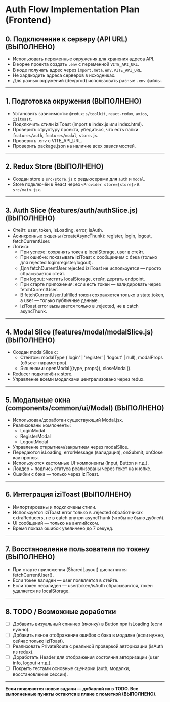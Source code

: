 # Auth Flow Implementation Plan (Frontend)

## 0. Подключение к серверу (API URL) (ВЫПОЛНЕНО)

-   Использовать переменные окружения для хранения адреса API.
-   В корне проекта создать `.env` с переменной `VITE_API_URL`.
-   В коде получать адрес через `import.meta.env.VITE_API_URL`.
-   Не хардкодить адреса серверов в исходниках.
-   Для разных окружений (dev/prod) использовать разные `.env` файлы.

---

## 1. Подготовка окружения (ВЫПОЛНЕНО)

-   Установить зависимости: `@reduxjs/toolkit`, `react-redux`, `axios`, `izitoast`.
-   Подключить стили iziToast (import в index.js или index.html).
-   Проверить структуру проекта, убедиться, что есть папки `features/auth`, `features/modal`, `store.js`.
-   Проверить .env с VITE_API_URL.
-   Проверить package.json на наличие всех зависимостей.

---

## 2. Redux Store (ВЫПОЛНЕНО)

-   Создан store в `src/store.js` с редьюсерами для `auth` и `modal`.
-   Store подключён к React через `<Provider store={store}>` в `src/main.jsx`.

---

## 3. Auth Slice (features/auth/authSlice.js) (ВЫПОЛНЕНО)

-   Стейт: user, token, isLoading, error, isAuth.
-   Асинхронные экшены (createAsyncThunk): register, login, logout, fetchCurrentUser.
-   Логика:
    -   При успехе: сохранять токен в localStorage, user в стейт.
    -   При ошибке: показывать iziToast с сообщением с бэка (только для rejected login/register/logout).
    -   Для fetchCurrentUser.rejected iziToast не используется — просто сбрасывается стейт.
    -   При logout: чистить localStorage, стейт, дергать endpoint.
    -   При старте приложения: если есть токен — валидировать через fetchCurrentUser.
    -   В fetchCurrentUser.fulfilled токен сохраняется только в state.token, а user — только публичные данные.
    -   iziToast.error вызывается только в .rejected, не в catch asyncThunk.

---

## 4. Modal Slice (features/modal/modalSlice.js) (ВЫПОЛНЕНО)

-   Создан modalSlice с:
    -   Стейтом: modalType ('login' | 'register' | 'logout' | null), modalProps (объект параметров).
    -   Экшенами: openModal({type, props}), closeModal().
-   Reducer подключён к store.
-   Управление всеми модалками централизовано через redux.

---

## 5. Модальные окна (components/common/ui/Modal) (ВЫПОЛНЕНО)

-   Использован/доработан существующий Modal.jsx.
-   Реализованы компоненты:
    -   LoginModal
    -   RegisterModal
    -   LogoutModal
-   Управление открытием/закрытием через modalSlice.
-   Передаются isLoading, errorMessage (валидация), onSubmit, onClose как пропсы.
-   Используются кастомные UI-компоненты (Input, Button и т.д.).
-   Лоадер + подпись статуса реализованы через текст на кнопке.
-   Ошибки с бэка — только через iziToast.

---

## 6. Интеграция iziToast (ВЫПОЛНЕНО)

-   Импортированы и подключены стили.
-   Используется iziToast.error только в .rejected обработчиках extraReducers, не в catch внутри asyncThunk (чтобы не было дублей).
-   UI сообщений — только на английском.
-   Время показа ошибок увеличено до 7 секунд.

---

## 7. Восстановление пользователя по токену (ВЫПОЛНЕНО)

-   При старте приложения (SharedLayout) диспатчится fetchCurrentUser().
-   Если токен валиден — user появляется в стейте.
-   Если токен невалиден — user/token/isAuth сбрасываются, токен удаляется из localStorage.

---

## 8. TODO / Возможные доработки

-   [ ] Добавить визуальный спиннер (иконку) в Button при isLoading (если нужно).
-   [ ] Добавить явное отображение ошибок с бэка в модалке (если нужно, сейчас только iziToast).
-   [ ] Реализовать PrivateRoute с реальной проверкой авторизации (isAuth из redux).
-   [ ] Доработать Header для отображения состояния авторизации (user info, logout и т.д.).
-   [ ] Покрыть тестами основные сценарии (auth, модалки, восстановление сессии).

---

**Если появляются новые задачи — добавляй их в TODO. Все выполненные пункты остаются в плане с пометкой (ВЫПОЛНЕНО).**

